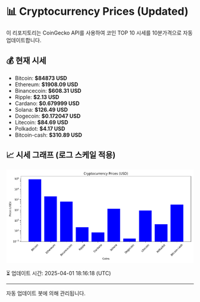 
# 📊 Cryptocurrency Prices (Updated)

이 리포지토리는 CoinGecko API를 사용하여 코인 TOP 10 시세를 10분가격으로 자동 업데이트합니다.

## 💰 현재 시세
- Bitcoin: **$84873 USD**
- Ethereum: **$1908.09 USD**
- Binancecoin: **$608.31 USD**
- Ripple: **$2.13 USD**
- Cardano: **$0.679999 USD**
- Solana: **$126.49 USD**
- Dogecoin: **$0.172047 USD**
- Litecoin: **$84.69 USD**
- Polkadot: **$4.17 USD**
- Bitcoin-cash: **$310.89 USD**

## 📈 시세 그래프 (로그 스케일 적용)
![Crypto Prices](crypto_prices.png)

⏳ 업데이트 시간: 2025-04-01 18:16:18 (UTC)

---
자동 업데이트 봇에 의해 관리됩니다.
